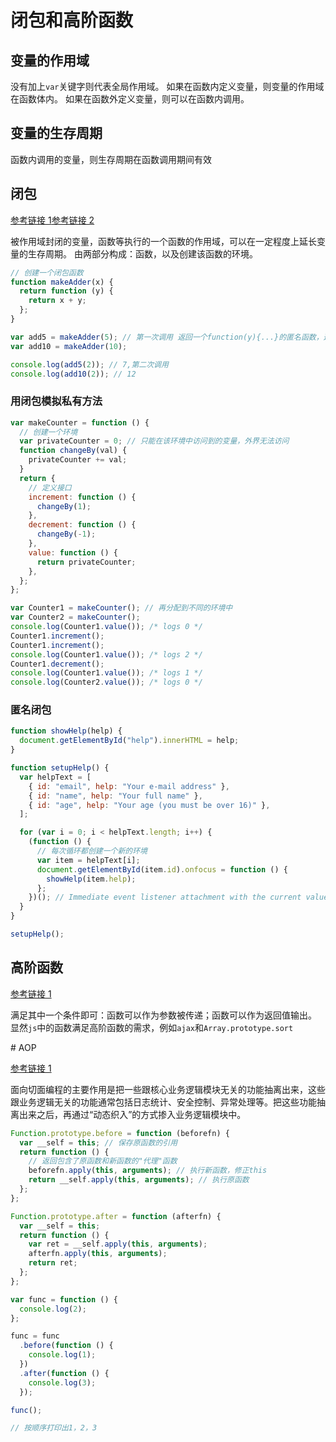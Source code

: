 # 闭包和高阶函数

## 变量的作用域

没有加上`var`关键字则代表全局作用域。
如果在函数内定义变量，则变量的作用域在函数体内。
如果在函数外定义变量，则可以在函数内调用。

## 变量的生存周期

函数内调用的变量，则生存周期在函数调用期间有效

## 闭包

[参考链接 1](https://developer.mozilla.org/zh-CN/docs/Web/JavaScript/Closures)[参考链接 2](https://developer.mozilla.org/zh-CN/docs/Web/JavaScript/Guide/Details_of_the_Object_Model)

被作用域封闭的变量，函数等执行的一个函数的作用域，可以在一定程度上延长变量的生存周期。
由两部分构成：函数，以及创建该函数的环境。

```javascript
// 创建一个闭包函数
function makeAdder(x) {
  return function (y) {
    return x + y;
  };
}

var add5 = makeAdder(5); // 第一次调用 返回一个function(y){...}的匿名函数，这时保存了变量x的值，不会因为makeAdder函数执行结束而销毁
var add10 = makeAdder(10);

console.log(add5(2)); // 7,第二次调用
console.log(add10(2)); // 12
```

### 用闭包模拟私有方法

```javascript
var makeCounter = function () {
  // 创建一个环境
  var privateCounter = 0; // 只能在该环境中访问到的变量，外界无法访问
  function changeBy(val) {
    privateCounter += val;
  }
  return {
    // 定义接口
    increment: function () {
      changeBy(1);
    },
    decrement: function () {
      changeBy(-1);
    },
    value: function () {
      return privateCounter;
    },
  };
};

var Counter1 = makeCounter(); // 再分配到不同的环境中
var Counter2 = makeCounter();
console.log(Counter1.value()); /* logs 0 */
Counter1.increment();
Counter1.increment();
console.log(Counter1.value()); /* logs 2 */
Counter1.decrement();
console.log(Counter1.value()); /* logs 1 */
console.log(Counter2.value()); /* logs 0 */
```

### 匿名闭包

```javascript
function showHelp(help) {
  document.getElementById("help").innerHTML = help;
}

function setupHelp() {
  var helpText = [
    { id: "email", help: "Your e-mail address" },
    { id: "name", help: "Your full name" },
    { id: "age", help: "Your age (you must be over 16)" },
  ];

  for (var i = 0; i < helpText.length; i++) {
    (function () {
      // 每次循环都创建一个新的环境
      var item = helpText[i];
      document.getElementById(item.id).onfocus = function () {
        showHelp(item.help);
      };
    })(); // Immediate event listener attachment with the current value of item (preserved until iteration).
  }
}

setupHelp();
```

## 高阶函数

[参考链接 1](http://www.cnblogs.com/laixiangran/p/5468567.html)

满足其中一个条件即可：函数可以作为参数被传递；函数可以作为返回值输出。
显然`js`中的函数满足高阶函数的需求，例如`ajax`和`Array.prototype.sort`

<span id='AOP'>
# AOP

[参考链接 1](http://www.cnblogs.com/laixiangran/p/5468567.html)

面向切面编程的主要作用是把一些跟核心业务逻辑模块无关的功能抽离出来，这些跟业务逻辑无关的功能通常包括日志统计、安全控制、异常处理等。把这些功能抽离出来之后，再通过“动态织入”的方式掺入业务逻辑模块中。

```javascript
Function.prototype.before = function (beforefn) {
  var __self = this; // 保存原函数的引用
  return function () {
    // 返回包含了原函数和新函数的"代理"函数
    beforefn.apply(this, arguments); // 执行新函数，修正this
    return __self.apply(this, arguments); // 执行原函数
  };
};

Function.prototype.after = function (afterfn) {
  var __self = this;
  return function () {
    var ret = __self.apply(this, arguments);
    afterfn.apply(this, arguments);
    return ret;
  };
};

var func = function () {
  console.log(2);
};

func = func
  .before(function () {
    console.log(1);
  })
  .after(function () {
    console.log(3);
  });

func();

// 按顺序打印出1，2，3
```
